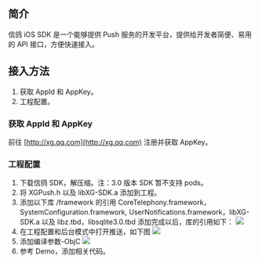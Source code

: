 ## 简介
信鸽 iOS SDK 是一个能够提供 Push 服务的开发平台，提供给开发者简便、易用的 API 接口，方便快速接入。

## 接入方法
1. 获取 AppId 和 AppKey。
2. 工程配置。

### 获取 AppId 和 AppKey
前往 [http://xg.qq.com](http://xg.qq.com) 注册并获取 AppKey。

### 工程配置
1. 下载信鸽 SDK，解压缩。注：3.0 版本 SDK 暂不支持 pods。
2. 将 XGPush.h 以及 libXG-SDK.a 添加到工程。
3. 添加以下库 /framework 的引用 CoreTelephony.framework，SystemConfiguration.framework,
UserNotifications.framework，libXG-SDK.a 以及 libz.tbd，libsqlite3.0.tbd 添加完成以后，库的引用如下：
![](http://imgcache.tce.fsphere.cn/image/mc.qcloudimg.com/static/img/a8375845f7a6dc63a951255da13730ad/image.jpg)
4. 在工程配置和后台模式中打开推送，如下图 
![](http://imgcache.tce.fsphere.cn/image/mc.qcloudimg.com/static/img/e875b2b189be94311d65b5c70a17b730/image.png)
5. 添加编译参数-ObjC 
![](http://imgcache.tce.fsphere.cn/image/mc.qcloudimg.com/static/img/03ca0cdeeb661b38dd3a731392330ab4/image.jpg)
6. 参考 Demo，添加相关代码。













